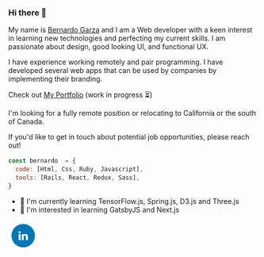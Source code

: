 ### Hi there 👋

My name is [Bernardo Garza](https://www.linkedin.com/in/bernardo-g-landa/) and I am a Web developer with a keen interest in learning new technologies and perfecting my current skills. I am passionate about design, good looking UI, and functional UX.

I have experience working remotely and pair programming. I have developed several web apps that can be used by companies by implementing their branding.

Check out [My Portfolio](https://bernardogarza.me) (work in progress :hourglass_flowing_sand:)

I'm looking for a fully remote position or relocating to California or the south of Canada.

If you'd like to get in touch about potential job opportunities, please reach out! 


```js
const bernardo  = {
  code: [Html, Css, Ruby, Javascript],
  tools: [Rails, React, Redux, Sass],
}
```

- 🌱 I'm currently learning TensorFlow.js, Spring.js, D3.js and Three.js
- 🤔 I'm interested in learning GatsbyJS and Next.js


<a href="https://www.linkedin.com/in/bernardo-g-landa/"><img src="https://github.com/aritraroy/social-icons/blob/master/linkedin-icon.png?raw=true" width="60"></a>
